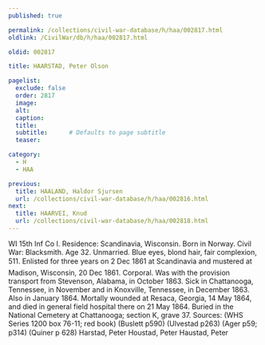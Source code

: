```yaml
---
published: true

permalink: /collections/civil-war-database/h/haa/002817.html
oldlink: /CivilWar/db/h/haa/002817.html

oldid: 002817

title: HAARSTAD, Peter Olson

pagelist:
  exclude: false
  order: 2817
  image: 
  alt:
  caption:
  title:
  subtitle:      # Defaults to page subtitle
  teaser:

category: 
  - H 
  - HAA

previous:
  title: HAALAND, Haldor Sjursen
  url: /collections/civil-war-database/h/haa/002816.html  
next:
  title: HAARVEI, Knud
  url: /collections/civil-war-database/h/haa/002818.html   
---
```

WI 15th Inf Co I. Residence: Scandinavia, Wisconsin. Born in Norway. Civil War: Blacksmith. Age 32. Unmarried. Blue eyes, blond hair, fair complexion, 5&#146;11&#148;. Enlisted for three years on 2 Dec 1861 at Scandinavia and mustered at Madison, Wisconsin, 20 Dec 1861. Corporal. Was with the provision transport from Stevenson, Alabama, in October 1863. Sick in Chattanooga, Tennessee, in November and in Knoxville, Tennessee, in December 1863. Also in January 1864. Mortally wounded at Resaca, Georgia, 14 May 1864, and died in general field hospital there on 21 May 1864. Buried in the National Cemetery at Chattanooga; section K, grave 37. Sources: (WHS Series 1200 box 76-11; red book) (Buslett p590) (Ulvestad p263) (Ager p59; p314) (Quiner p 628) &#147;Harstad, Peter&#148; &#147;Houstad, Peter&#148; &#147;Haustad, Peter&#148;